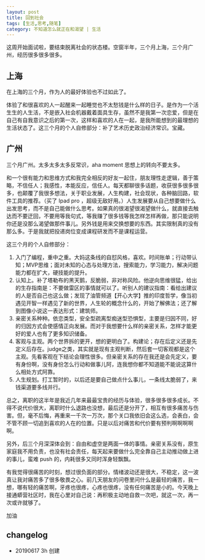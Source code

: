 ```yaml
---
layout: post
title: 回到社会
tags: [生活,思考,随笔]
category: 不知道怎么就正在和渴望 | 生活
---
```


这周开始面试啦，要结束脱离社会的状态楼。空窗半年，三个月上海，三个月广州，经历很多很多很多。

## 上海

在上海的三个月，作为人的最好体验也不过如此了。

体验了和很喜欢的人一起醒来一起睡觉也不太愁钱是什么样的日子。是作为一个活生生的人生活，不是嵌入社会机器戴着面具生存，虽然不是我第一次恋爱，但是在自己有自我意识之后的第一次，这样和喜欢的人在一起，是我所能想到的最理想的生活状态了。这三个月的个人自修部分：补了艺术历史政治经济常识。宝藏。

## 广州

三个月广州。太多太多太多反常识，aha moment 思想上的转向不要太多。

和一个很有能力和思维方式和我完全相反的好友一起住，朋友理性走逻辑，善于策略，不信任人；我感性，本能反应，信任人。每天都聊很多话题，收获很多很多很多，也颠覆了我很多想法，关于职业发展，人生构建，社会现状，各种脑回路，软件工具的推荐。（买了 Ipad pro ，超级无敌好用。）人生发展要从自己想要做什么出发思考，而不是自己能做什么思考。如果真的很渴望很渴望做什么，就直接去触达而不要迂回，不要用等我句式，等我赚了很多钱等我怎样怎样再做，那只能说明你还是没那么渴望做那件事儿。另外钱是用来交换想要的东西。其实限制真的没有那么多。于是我就把投递岗位变成课程研发而不是课程运营。

这三个月的个人自修部分：
1. 入门了编程，重中之重。大妈这条线的自怼风格，喜欢。时间账单；行动带认知；MVP思维；面对未知的心态与处理方法，搜索能力，学习能力，解决问题能力都在扩大，硬技能的提升。
2. 认知上。补了塔勒布的黑天鹅，反脆弱，非对称风险。他逆向思维很猛，给出的生存指南是：不要做雷区的事情就可以了。听别人的建议指南：看给出建议的人是否自己也这么做；发现了油管频道【开心大学】推的印度哲学，像当初遇见开智一样遇见了新的世界，人生轮的概念什么的，开始了解佛法；还了解到图像小说这一表达形式：建筑师。
3. 亲密关系种种。依恋类型，安全型疏离型痴迷型恐惧型，主要是归因不同，好的归因方式会使感情正向发展。而对于我想要什么样的亲密关系，怎样才能更好的爱人也有了更多知识储备。
4. 客观与主观。两个世界拆的更开，想的更明白了。构建论；存在后定义还是先定义后存在。judge之类，其实就是现有主观判断，然后套一切客观都是这个主观。先看客观在下结论会理性很多。但亲密关系的存在我还是会先定义，要有身份啊，没有身份怎么行动和做事儿阿，连我想你都不知道能不能说这算什么相处方式阿靠。
5. 人生规划。打工暂时的，以后还是要自己做点什么事儿，一条线太脆弱了，来钱渠道要多线并行。

总之，离职的这半年是我近几年来最最宝贵的经历与体验，很多很多很多成长。不得不说代价很大，离职时什么退路也没想，最后还是分开了，相互有很多痛苦与伤害。但，毫不后悔，再重来一千次一万次，那个关口我依旧会这么选，会表白，会不管不顾一切追到喜欢的人在的位置。只是以后对痛苦和代价要有预判啊啊啊啊啊。

另外，后三个月深深体会到：自由和虚空是两面一体的事情。亲密关系没有，原生家庭我不用负责，也没有社会责任，每天起来要做什么完全靠自己主动推动做上进的事儿，蛮难 push 的，内耗很多又同时浑身轻飘飘。

有我觉得很痛苦的时刻，想过很负面的部分。情绪波动还是很大，不稳定，这一波真让我对痛苦多了很多敬畏之心。前几天朋友的问卷里问什么是最轻的痛苦，我一想，哪有轻的痛苦啊，牙疼也很疼，心疼也很疼，没有任何痛苦是小的。今天晚上接通蟒营社区时，我在心里对自己说：再积极主动地自救一次吧，就这一次，再一次或许就够了。

加油

## changelog
- 20190617 3h 创建
